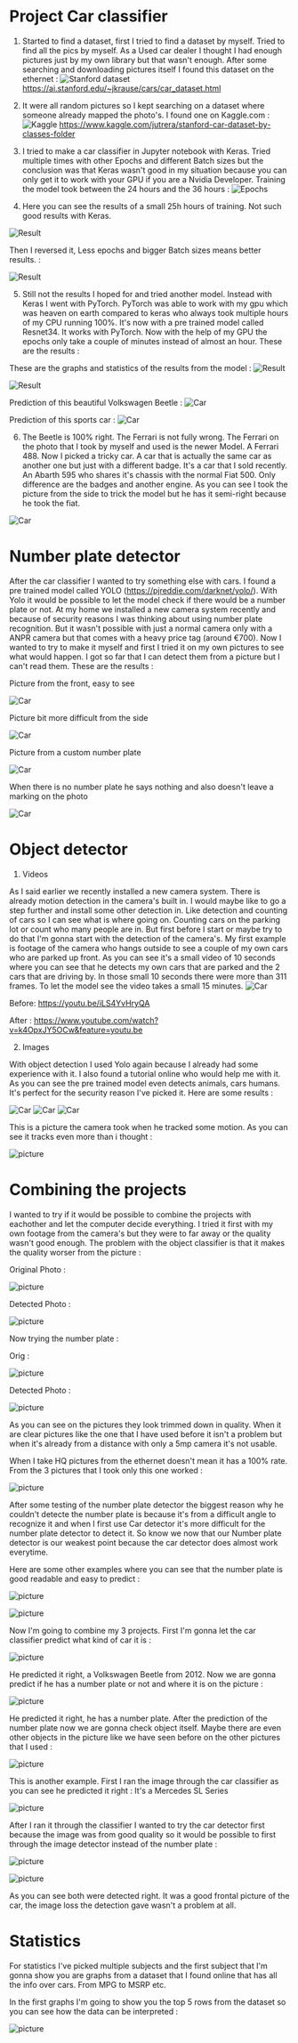 # Project Car classifier

1. Started to find a dataset, first I tried to find a dataset by myself. Tried to find all the pics by myself. As a Used car dealer I thought I had enough pictures just by my own library
but that wasn't enough. After some searching and downloading pictures itself I found this dataset on the ethernet : ![Stanford dataset](fotos/Stanford.png)
https://ai.stanford.edu/~jkrause/cars/car_dataset.html

2. It were all random pictures so I kept searching on a dataset where someone already mapped the photo's. I found one on Kaggle.com : ![Kaggle](fotos/Kaggle.png)
https://www.kaggle.com/jutrera/stanford-car-dataset-by-classes-folder

3. I tried to make a car classifier in Jupyter notebook with Keras. Tried multiple times with other Epochs and different Batch sizes but the conclusion was that Keras wasn't good in my situation because you can only get it to work with your GPU if you are a  Nvidia Developer. Training the model took between the 24 hours and the 36 hours : ![Epochs](fotos/Epoch.png)

4. Here you can see the results of a small 25h hours of training. Not such good results with Keras.

![Result](fotos/ResultEpoch.png)

Then I reversed it, Less epochs and bigger Batch sizes means better results. : 

![Result](fotos/Result2.png)

5. Still not the results I hoped for and tried another model. Instead with Keras I went with PyTorch. PyTorch was able to work with my gpu which was heaven on earth compared to keras who always took multiple hours of my CPU running 100%. It's now with a pre trained model called Resnet34. It works with PyTorch. Now with the help of my GPU the epochs only take a couple of minutes instead of almost an hour.
These are the results : 

These are the graphs and statistics of the results from the model : 
![Result](fotos/EpochPy.png)

![Result](fotos/ResultPy.png)

Prediction of this beautiful Volkswagen Beetle : 
![Car](fotos/ResultBeetle.png)

Prediction of this sports car : 
![Car](fotos/ResultFerrari.png)

6. The Beetle is 100% right. The Ferrari is not fully wrong. The Ferrari on the photo that I took by myself and used is the newer Model. A Ferrari 488.
Now I picked a tricky car. A car that is actually the same car as another one but just with a different badge. It's a car that I sold recently. An Abarth 595 who shares it's chassis with the normal Fiat 500. Only difference are the badges and another engine. As you can see I took the picture from the side to trick the model but he has it semi-right because he took the fiat.

![Car](fotos/ResultAbarth.png)


# Number plate detector

After the car classifier I wanted to try something else with cars. I found a pre trained model called YOLO (https://pjreddie.com/darknet/yolo/). With Yolo it would be possible to let the model check if there would be a number plate or not. At my home we installed a new camera system recently and because of security reasons I was thinking about using number plate recognition. But it wasn't possible with just a normal camera only with a ANPR camera but that comes with a heavy price tag (around €700). Now I wanted to try to make it myself and first I tried it on my own pictures to see what would happen. I got so far that I can detect them from a picture but I can't read them. These are the results : 

Picture from the front, easy to see

![Car](fotos/Opel.jpg)

Picture bit more difficult from the side

![Car](fotos/Opel2.jpg)

Picture from a custom number plate

![Car](fotos/Jaguar.jpg)


When there is no number plate he says nothing and also doesn't leave a marking on the photo

![Car](fotos/Bugatti.jpg)

# Object detector


1. Videos

As I said earlier we recently installed a new camera system. There is already motion detection in the camera's built in. I would maybe like to go a step further and install some other detection in. Like detection and counting of cars so I can see what is where going on. Counting cars on the parking lot or count who many people are in. But first before I start or maybe try to do that I'm gonna start with the detection of the camera's. My first example is footage of the camera who hangs outside to see a couple of my own cars who are parked up front. As you can see it's a small video of 10 seconds where you can see that he detects my own cars that are parked and the 2 cars that are driving by. In those small 10 seconds there were more than 311 frames. To let the model see the video takes a small 15 minutes. 
![Car](fotos/ResultVideo.png)

Before:
https://youtu.be/iLS4YvHryQA

After : 
https://www.youtube.com/watch?v=k4OpxJY5OCw&feature=youtu.be

2. Images 

With object detection I used Yolo again because I already had some experience with it. I also found a tutorial online who would help me with it. As you can see the pre trained model even detects animals, cars humans. It's perfect for the security reason I've picked it. Here are some results : 

![Car](fotos/foto.jpg)
![Car](fotos/Huis1.jpg)
![Car](fotos/lambo.jpg)


This is a picture the camera took when he tracked some motion. As you can see it tracks even more than i thought : 

![picture](fotos/halbuiten2-det.jpg)

# Combining the projects

I wanted to try if it would be possible to combine the projects with eachother and let the computer decide everything. I tried it first with my own footage from the camera's but they were to far away or the quality wasn't good enough. The problem with the object classifier is that it makes the quality worser from the picture : 

Original Photo : 

![picture](fotos/halbuiten2.jpg)

Detected Photo : 

![picture](fotos/halbuiten2-det.jpg)

Now trying the number plate :

Orig : 

![picture](fotos/halbuiten2_yolo_out_py.jpg)

Detected Photo : 

![picture](fotos/halbuiten2-det-cut.jpg)


As you can see on the pictures they look trimmed down in quality. When it are clear pictures like the one that I have used before it isn't a problem but when it's already from a distance with only a 5mp camera it's not usable. 

When I take HQ pictures from the ethernet doesn't mean it has a 100% rate. From the 3 pictures that I took only this one worked : 


![picture](fotos/car25-det_yolo_out_py.jpg)


After some testing of the number plate detector the biggest reason why he couldn't detecte the number plate is because it's from a difficult angle to recognize it and when I first use Car detector it's more difficult for the number plate detector to detect it. So know we now that our Number plate detector is our weakest point because the car detector does almost work everytime.

Here are some other examples where you can see that the number plate is good readable and easy to predict : 


![picture](fotos/Opel-det.jpg)

![picture](fotos/Jaguar-det.jpg)



Now I'm going to combine my 3 projects. First I'm gonna let the car classifier predict what kind of car it is : 

![picture](fotos/ResultBeetle.png)

He predicted it right, a Volkswagen Beetle from 2012. Now we are gonna predict if he has a number plate or not and where it is on the picture : 

![picture](fotos/beetle_yolo_out_py.jpg)

He predicted it right, he has a number plate. After the prediction of the number plate now we are gonna check object itself. Maybe there are even other objects in the picture like we have seen before on the other pictures that I used : 

![picture](fotos/beetle_yolo_out_py-det.jpg)

This is another example. First I ran the image through the car classifier as you can see he predicted it right : It's a Mercedes SL Series 

![picture](fotos/SL.png)

After I ran it through the classifier I wanted to try the car detector first because the image was from good quality so it would be possible to first through the image detector instead of the number plate : 

![picture](fotos/SL-det.jpg)

![picture](fotos/SL-det_yolo_out_py.jpg)

As you can see both were detected right. It was a good frontal picture of the car, the image loss the detection gave wasn't a problem at all.


# Statistics

For statistics I've picked multiple subjects and the first subject that I'm gonna show you are graphs from a dataset that I found online that has all the info over cars.
From MPG to MSRP etc.

In the first graphs I'm going to show you the top 5 rows from the dataset so you can see how the data can be interpreted : 

![picture](stat/Top5.png)
